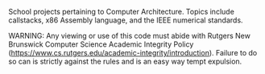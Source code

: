 School projects pertaining to Computer Architecture. Topics include callstacks, x86 Assembly language, and the IEEE numerical standards.

WARNING: Any viewing or use of this code must abide with Rutgers New Brunswick Computer Science Academic Integrity Policy (https://www.cs.rutgers.edu/academic-integrity/introduction). Failure to do so
can is strictly against the rules and is an easy way tempt expulsion.
